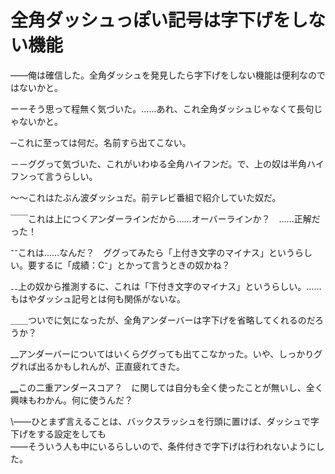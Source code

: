 # 全角ダッシュっぽい記号は字下げをしない機能

――俺は確信した。全角ダッシュを発見したら字下げをしない機能は便利なのではないかと。

ーーそう思って程無く気づいた。……あれ、これ全角ダッシュじゃなくて長句じゃないかと。

‐‐これに至っては何だ。名前すら出てこない。

－－ググって気づいた、これがいわゆる全角ハイフンだ。で、上の奴は半角ハイフンって言うらしい。

～～これはたぶん波ダッシュだ。前テレビ番組で紹介していた奴だ。

￣￣これは上につくアンダーラインだから……オーバーラインか？　……正解だった！

⁻⁻これは……なんだ？　ググってみたら「上付き文字のマイナス」というらしい。要するに「成績：C⁻」とかって言うときの奴かね？

₋₋上の奴から推測するに、これは「下付き文字のマイナス」というらしい。……もはやダッシュ記号とは何も関係がないな。

＿＿ついでに気になったが、全角アンダーバーは字下げを省略してくれるのだろうか？

__アンダーバーについてはいくらググっても出てこなかった。いや、しっかりググれば出るかもしれんが、正直疲れてきた。

‗‗この二重アンダースコア？　に関しては自分も全く使ったことが無いし、全く興味もわかん。何に使うんだ？

\――ひとまず言えることは、バックスラッシュを行頭に置けば、ダッシュで字下げをする設定をしても  
――そういう人も中にいるらしいので、条件付きで字下げは行われないようにした。